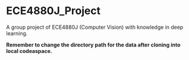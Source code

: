 # ECE4880J_Project
A group project of ECE4880J (Computer Vision) with knowledge in deep learning.

**Remember to change the directory path for the data after cloning into local codeaspace.**
